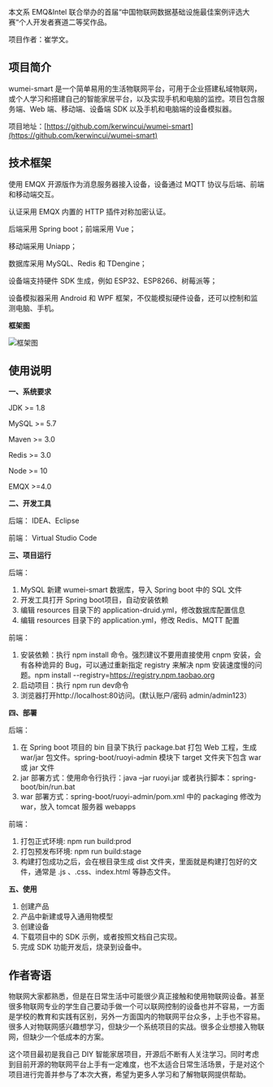本文系 EMQ&Intel 联合举办的首届“中国物联网数据基础设施最佳案例评选大赛“个人开发者赛道二等奖作品。

项目作者：崔学文。


## 项目简介

wumei-smart 是一个简单易用的生活物联网平台，可用于企业搭建私域物联网，或个人学习和搭建自己的智能家居平台，以及实现手机和电脑的监控。项目包含服务端、Web 端、移动端、设备端 SDK 以及手机和电脑端的设备模拟器。

项目地址：[https://github.com/kerwincui/wumei-smart](https://github.com/kerwincui/wumei-smart)

## 技术框架

使用 EMQX 开源版作为消息服务器接入设备，设备通过 MQTT 协议与后端、前端和移动端交互。

认证采用 EMQX 内置的 HTTP 插件对称加密认证。

后端采用 Spring boot；前端采用 Vue；

移动端采用 Uniapp；

数据库采用 MySQL、Redis 和 TDengine；

设备端支持硬件 SDK 生成，例如 ESP32、ESP8266、树莓派等；

设备模拟器采用 Android 和 WPF 框架，不仅能模拟硬件设备，还可以控制和监测电脑、手机。

**框架图**

![框架图](https://static.emqx.net/images/b06b6256ca212b52aca30ec7854f228b.png)

## 使用说明

**一、系统要求**

JDK >= 1.8

MySQL >= 5.7

Maven >= 3.0

Redis >= 3.0

Node >= 10

EMQX >=4.0 

**二、开发工具**

后端： IDEA、Eclipse

前端： Virtual Studio Code

**三、项目运行**

后端：

1. MySQL 新建 wumei-smart 数据库，导入 Spring boot 中的 SQL 文件
2. 开发工具打开 Spring boot项目，自动安装依赖
3. 编辑 resources 目录下的 application-druid.yml，修改数据库配置信息
4. 编辑 resources 目录下的 application.yml，修改 Redis、MQTT 配置

前端：

1. 安装依赖：执行 npm install 命令。强烈建议不要用直接使用 cnpm 安装，会有各种诡异的 Bug，可以通过重新指定 registry 来解决 npm 安装速度慢的问题。npm install --registry=https://registry.npm.taobao.org
2. 启动项目：执行 npm run dev命令
3. 浏览器打开http://localhost:80访问。(默认账户/密码 admin/admin123）

**四、部署**

后端：

1. 在 Spring boot 项目的 bin 目录下执行 package.bat 打包 Web 工程，生成 war/jar 包文件。spring-boot/ruoyi-admin 模块下 target 文件夹下包含 war 或 jar 文件
2. jar 部署方式：使用命令行执行：java –jar ruoyi.jar 或者执行脚本：spring-boot/bin/run.bat
3. war 部署方式：spring-boot/ruoyi-admin/pom.xml 中的 packaging 修改为 war，放入 tomcat 服务器 webapps

前端：

1. 打包正式环境: npm run build:prod
2. 打包预发布环境: npm run build:stage
3. 构建打包成功之后，会在根目录生成 dist 文件夹，里面就是构建打包好的文件，通常是 .js 、.css、index.html 等静态文件。

**五、使用**

1. 创建产品
2. 产品中新建或导入通用物模型
3. 创建设备
4. 下载项目中的 SDK 示例，或者按照文档自己实现。
5. 完成 SDK 功能开发后，烧录到设备中。

## 作者寄语

物联网大家都熟悉，但是在日常生活中可能很少真正接触和使用物联网设备。甚至很多物联网专业的学生自己要动手做一个可以联网控制的设备也并不容易，一方面是学校的教育和实践有区别，另外一方面国内的物联网平台众多，上手也不容易。很多人对物联网感兴趣想学习，但缺少一个系统项目的实战。很多企业想接入物联网，但缺少一个低成本的方案。

这个项目最初是我自己 DIY 智能家居项目，开源后不断有人关注学习。同时考虑到目前开源的物联网平台上手有一定难度，也不太适合日常生活场景，于是对这个项目进行完善并参与了本次大赛，希望为更多人学习和了解物联网提供帮助。
